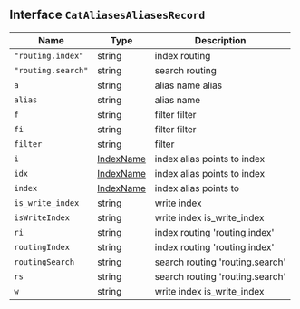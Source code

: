 ## Interface `CatAliasesAliasesRecord`

| Name | Type | Description |
| - | - | - |
| `"routing.index"` | string | index routing |
| `"routing.search"` | string | search routing |
| `a` | string | alias name alias |
| `alias` | string | alias name |
| `f` | string | filter filter |
| `fi` | string | filter filter |
| `filter` | string | filter |
| `i` | [IndexName](./IndexName.md) | index alias points to index |
| `idx` | [IndexName](./IndexName.md) | index alias points to index |
| `index` | [IndexName](./IndexName.md) | index alias points to |
| `is_write_index` | string | write index |
| `isWriteIndex` | string | write index is_write_index |
| `ri` | string | index routing 'routing.index' |
| `routingIndex` | string | index routing 'routing.index' |
| `routingSearch` | string | search routing 'routing.search' |
| `rs` | string | search routing 'routing.search' |
| `w` | string | write index is_write_index |
